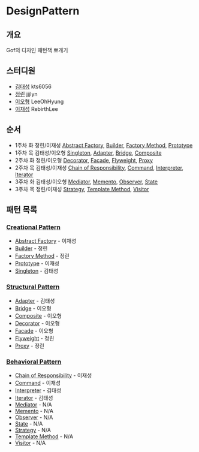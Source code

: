 # DesignPattern 
## 개요
Gof의 디자인 패턴책 뽀개기
## 스터디원
- [김태성](https://github.com/kts6056) kts6056
- [정린](https://github.com/jjjlyn) jjjlyn
- [이오형](https://github.com/LeeOhHyung) LeeOhHyung
- [이재성](https://github.com/RebirthLee) RebirthLee
## 순서
- 1주차 화 정린/이재성 [Abstract Factory](CreationalPattern/AbstractFactory), [Builder](CreationalPattern/Builder), [Factory Method](CreationalPattern/FactoryMethod), [Prototype](CreationalPattern/Prototype)
- 1주차 목 김태성/이오형 [Singleton](CreationalPattern/Singleton), [Adapter](StructuralPattern/Adapter), [Bridge](StructuralPattern/Bridge), [Composite](StructuralPattern/Composite)
- 2주차 화 정린/이오형 [Decorator](StructuralPattern/Decorator), [Facade](StructuralPattern/Facade), [Flyweight](StructuralPattern/Flyweight), [Proxy](StructuralPattern/Proxy)
- 2주차 목 김태성/이재성 [Chain of Responsibility](BehavioralPattern/ChainOfResponsibility), [Command](BehavioralPattern/Command), [Interpreter](BehavioralPattern/Interpreter), [Iterator](BehavioralPattern/Iterator)
- 3주차 화 김태성/이오형 [Mediator](BehavioralPattern/Mediator), [Memento](BehavioralPattern/Memento), [Observer](BehavioralPattern/Observer), [State](BehavioralPattern/State)
- 3주차 목 정린/이재성 [Strategy](BehavioralPattern/Strategy), [Template Method](BehavioralPattern/TemplateMethod), [Visitor](BehavioralPattern/Visitor)
## 패턴 목록
### [**Creational Pattern**](CreationalPattern)
- [Abstract Factory](CreationalPattern/AbstractFactory) - 이재성
- [Builder](CreationalPattern/Builder) - 정린
- [Factory Method](CreationalPattern/FactoryMethod) - 정린
- [Prototype](CreationalPattern/Prototype) - 이재성
- [Singleton](CreationalPattern/Singleton) - 김태성
### [**Structural Pattern**](StructuralPattern)
- [Adapter](StructuralPattern/Adapter) - 김태성
- [Bridge](StructuralPattern/Bridge) - 이오형
- [Composite](StructuralPattern/Composite) - 이오형
- [Decorator](StructuralPattern/Decorator) - 이오형
- [Facade](StructuralPattern/Facade) - 이오형
- [Flyweight](StructuralPattern/Flyweight) - 정린
- [Proxy](StructuralPattern/Proxy) - 정린
### [**Behavioral Pattern**](CreationalPattern)
- [Chain of Responsibility](BehavioralPattern/ChainOfResponsibility) - 이재성
- [Command](BehavioralPattern/Command) - 이재성
- [Interpreter](BehavioralPattern/Interpreter) - 김태성
- [Iterator](BehavioralPattern/Iterator) - 김태성
- [Mediator](BehavioralPattern/Mediator) - N/A
- [Memento](BehavioralPattern/Memento) - N/A
- [Observer](BehavioralPattern/Observer) - N/A
- [State](BehavioralPattern/State) - N/A
- [Strategy](BehavioralPattern/Strategy) - N/A
- [Template Method](BehavioralPattern/TemplateMethod) - N/A
- [Visitor](BehavioralPattern/Visitor) - N/A
